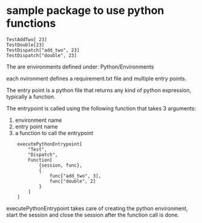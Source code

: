 # sample package to use python functions

```
TestAddTwo[ 23]
TestDouble[23]
TestDispatch["add_two", 23]
TestDispatch["double", 23]
```

The are environments defined under: Python/Environments

each nvironment defines a requirement.txt file and multiple entry points.

The entry point is a python file that returns any kind of python expression, typically a function.

The entrypoint is called using the following function that takes 3 arguments:

1. environment name
2. entry point name
3. a function to call the entrypoint

```
    executePythonEntrypoint[
        "Test", 
        "Dispatch", 
        Function[
            {session, func},
            {
                func["add_two", 3],
                func["double", 2]
            }
        ]
    ]
```

executePythonEntrypoint takes care of creating the python environment, start the session and close the session after the function call is done. 